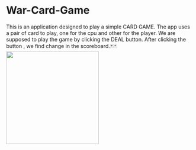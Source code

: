 # War-Card-Game
This is an application designed to play a simple CARD GAME.
The app uses a pair of card to play, one for the cpu and other for the player.
We are supposed to play the game by clicking the DEAL button.
After clicking the button , we find change in the scoreboard.🃏🃏
[<img src="https://github-production-user-asset-6210df.s3.amazonaws.com/89248384/281789626-bb2e1c49-926d-49e6-acbe-8e45a555b7d8.jpg
" width="250"/>](https://github-production-user-asset-6210df.s3.amazonaws.com/89248384/281789626-bb2e1c49-926d-49e6-acbe-8e45a555b7d8.jpg
)
